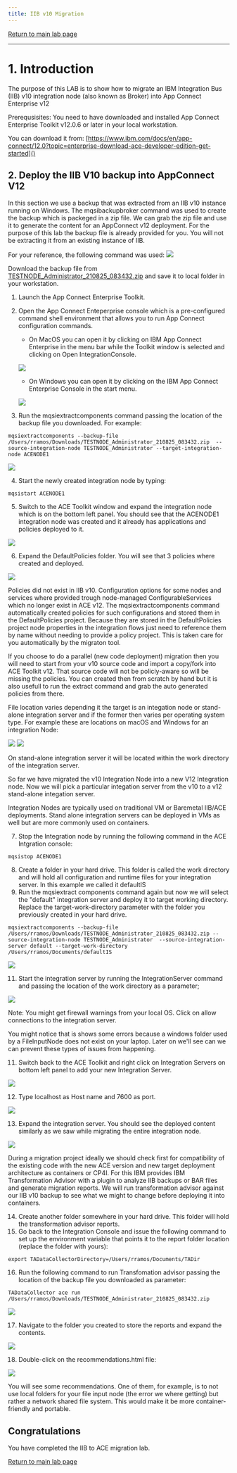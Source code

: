 ```yaml
---
title: IIB v10 Migration
---
```

[Return to main lab page](../../acelabs/Overview/)

---

# 1. Introduction

The purpose of this LAB is to show how to migrate an IBM Integration Bus (IIB) v10 integration node (also known as Broker) into App Connect Enterprise v12

Prerequsisites:
You need to have downloaded and installed App Connect Enterprise Toolkit v12.0.6 or later in your local workstation.

You can download it from:
[https://www.ibm.com/docs/en/app-connect/12.0?topic=enterprise-download-ace-developer-edition-get-started]()

## 2. Deploy the IIB V10 backup into AppConnect V12

In this section we use a backup that was extracted from an IIB v10 instance running on Windows. The mqsibackupbroker command was used to create the backup which is packeged in a zip file. We can grab the zip file and use it to generate the content for an AppConnect v12 deployment. For the purpose of this lab the backup file is already provided for you. You will not be extracting it from an existing instance of IIB.

For your reference, the following command was used:
![](images/2_winbackup.png)

Download the backup file from [TESTNODE_Administrator_210825_083432.zip](./labfiles/TESTNODE_Administrator_210825_083432.zip) and save it to local folder in your workstation.

1. Launch the App Connect Enterprise Toolkit.
2. Open the App Connect Enteperprise console which is a pre-configured command shell environment that allows you to run App Connect configuration commands.

   - On MacOS you can open it by clicking on IBM App Connect Enterprise in the menu bar while the Toolkit window is selected and clicking on Open IntegrationConsole.

   ![](images/1_OpenConsoleMac.png)

   - On Windows you can open it by clicking on the IBM App Connect Enterprise Console in the start menu.

   ![](images/1_1_OpenConsoleWindows.png)
3. Run the mqsiextractcomponents command passing the location of the backup file you downloaded. For example:

`mqsiextractcomponents --backup-file /Users/rramos/Downloads/TESTNODE_Administrator_210825_083432.zip  --source-integration-node TESTNODE_Administrator --target-integration-node ACENODE1`

![](images/4_extract.png)

4. Start the newly created integration node by typing:

`mqsistart ACENODE1`

5. Switch to the ACE Toolkit window and expand the integration node which is on the bottom left panel. You should see that the ACENODE1 integration node was created and it already has applications and policies deployed to it.

![](images/6_toolkitcontents.png)

6. Expand the DefaultPolicies folder. You will see that 3 policies where created and deployed.

![](images/7_policies.png)

Policies did not exist in IIB v10. Configuration options for some nodes and services where provided trough node-managed ConfigurableServices which no longer exist in ACE v12. The mqsiextractcomponents command automatically created policies for such configurations and stored them in the DefaultPolicies project. Because they are stored in the DefaultPolicies project node properties in the integration flows just need to reference them by name without needing to provide a policy project. This is taken care for you automatically by the migraton tool.

If you choose to do a parallel (new code deployment) migration then you will need to start from your v10 source code and import a copy/fork into ACE Toolkit v12. That source code will not be policiy-aware so will be missing the policies. You can created then from scratch by hand but it is also usefull to run the extract command and grab the auto generated policies from there.

File location varies depending it the target is an integation node or stand-alone integration server and if the former then varies per operating system type.
For example these are locations on macOS and Windows for an integration Node:

![](images/8_policylocationMac.png)
![](images/9_PolicyLocationWin.png)

On stand-alone integration server it will be located within the work directory of the integration server.

So far we have migrated the v10 Integration Node into a new V12 Integration node. Now we will pick a particular integation server from the v10 to a v12 stand-alone integation server.

Integration Nodes are typically used on traditional VM or Baremetal IIB/ACE deployments. Stand alone integration servers can be deployed in VMs as well but are more commonly used on containers.

7. Stop the Integration node by running the following command in the ACE Intgration console:

`mqsistop ACENODE1`

8. Create a folder in your hard drive. This folder is called the work directory and will hold all configuration and runtime files for your integration server. In this example we called it defaultIS
9. Run the mqsiextract components command again but now we will select the "default" integration server and deploy it to target working directory. Replace the target-work-directory parameter with the folder you previously created in your hard drive.

`mqsiextractcomponents --backup-file /Users/rramos/Downloads/TESTNODE_Administrator_210825_083432.zip --source-integration-node TESTNODE_Administrator  --source-integration-server default --target-work-directory /Users/rramos/Documents/defaultIS`

![](images/10_extractIS.png)

11. Start the integration server by running the IntegrationServer command and passing the location of the work directory as a parameter;

![](images/11_startIS.png)

Note: You might get firewall warnings from your local OS. Click on allow connections to the integration server.

You might notice that is shows some errors because a windows folder used by a FileInputNode does not exist on your laptop. Later on we'll see can we can prevent these types of issues from happening.

11. Switch back to the ACE Toolkit and right click on Integration Servers on bottom left panel to add your new Integration Server.

![](images/12_connectToolkitIS.png)

12. Type localhost as Host name and 7600 as port.

![](images/13_connectToolkitparams.png)

13. Expand the integration server. You should see the deployed content similarly as we saw while migrating the entire integration node.

![](images/14_expandcontentsIS.png)

During a migration project ideally we should check first for compatibility of the existing code with the new ACE version and new target deployment architecture as containers or CP4I. For this IBM provides IBM Transformation Advisor with a plugin to analyze IIB backups or BAR files and generate migration reports.
We will run transformation advisor against our IIB v10 backup to see what we might to change before deploying it into containers.

14. Create another folder somewhere in your hard drive. This folder will hold the transformation advisor reports.
15. Go back to the Integration Console and issue the following command to set up the environment variable that points it to the report folder location (replace the folder with yours):

`export TADataCollectorDirectory=/Users/rramos/Documents/TADir`

16. Run the following command to run Transfomation advisor passing the location of the backup file you downloaded as parameter:

`TADataCollector ace run /Users/rramos/Downloads/TESTNODE_Administrator_210825_083432.zip`

![](images/15_runTA.png)

17. Navigate to the folder you created to store the reports and expand the contents.

![](images/16_browserconentsTA.png)

18. Double-click on the recommendations.html file:

![](images/17_showreport.png)

You will see some recommendations. One of them, for example, is to not use local folders for your file input node (the error we where getting) but rather a network shared file system. This would make it be more container-friendly and portable.

## Congratulations

You have completed the IIB to ACE migration lab.

[Return to main lab page](/acelabs/Overview)
